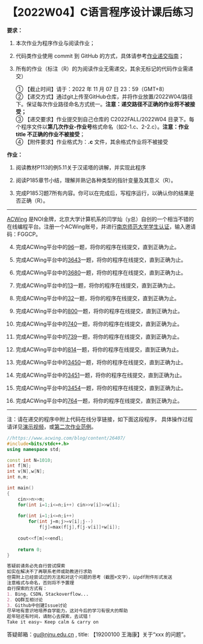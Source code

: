 # 【2022W04】C语言程序设计课后练习 
**要求：** 
1. 本次作业为程序作业与阅读作业； 
2. 代码类作业使用 commit 到 GitHub 的方式，具体请参考[作业递交指南](https://github.com/njnucsta2022/C2022FALL/blob/main/%E4%BD%9C%E4%B8%9A%E9%80%92%E4%BA%A4%E6%8C%87%E5%8D%97.pdf)； 
3. 所有的作业（标注（R）的为阅读作业无需递交，其余无标记的代码作业需递交）

	① 【截止时间】请于：2022 年 11 月 07 日 23：59（GMT+8）  
	② 【递交方式】通过git上传至GitHub仓库，并将作业放置/2022W04/路径下。保证每次作业路径命名方式统一。**注意：递交路径不正确的作业将不被接受；**  
	③ 【递交要求】作业提交到自己仓库的 C2022FALL/2022W04 目录下。每个程序文件以**第几次作业-作业号**格式命名（如2-1.c、2-2.c）。**注意：作业 title 不正确的作业不被接受**；  
	④ 【附件要求】作业格式为：**.c** 文件，其余格式作业将不被接受

**作业：** 
1. 阅读教材P113的例5.11关于汉诺塔的讲解，并实现此程序

2. 阅读P185章节小结，理解并熟记各种类型的指针变量及其意义（R）。

3. 完成P185习题7所有内容。你可以在完成后，写程序运行，以确认你的结果是否正确（R）。
---
[ACWing](https://www.acwing.com) 是NOI金牌，北京大学计算机系的闫学灿（y总）自创的一个相当不错的在线编程平台。注册一个ACWing账号，并进行[南京师范大学学生认证](https://www.acwing.com/user/security/school_verify/ac_stars/)，输入邀请码：FGGCP。

4. 完成ACWing平台中的[96](https://www.acwing.com/problem/content/98/)一题，将你的程序在线提交，直到正确为止。

5. 完成ACWing平台中的[3643](https://www.acwing.com/problem/content/3646/)一题，将你的程序在线提交，直到正确为止。

6. 完成ACWing平台中的[3680](https://www.acwing.com/problem/content/3683/)一题，将你的程序在线提交，直到正确为止。

7. 完成ACWing平台中的[13](https://www.acwing.com/problem/content/14/)一题，将你的程序在线提交，直到正确为止。

8. 完成ACWing平台中的[32](https://www.acwing.com/problem/content/30/)一题，将你的程序在线提交，直到正确为止。

9. 完成ACWing平台中的[800](https://www.acwing.com/problem/content/802/)一题，将你的程序在线提交，直到正确为止。

10. 完成ACWing平台中的[740](https://www.acwing.com/problem/content/742/)一题，将你的程序在线提交，直到正确为止。

11. 完成ACWing平台中的[739](https://www.acwing.com/problem/content/741/)一题，将你的程序在线提交，直到正确为止。

12. 完成ACWing平台中的[814](https://www.acwing.com/problem/content/816/)一题，将你的程序在线提交，直到正确为止。

13. 完成ACWing平台中的[3450](https://www.acwing.com/problem/content/solution/3453/1/)一题，将你的程序在线提交，直到正确为止。

14. 完成ACWing平台中的[3451](https://www.acwing.com/problem/content/3454/)一题，将你的程序在线提交，直到正确为止。

15. 完成ACWing平台中的[3454](https://www.acwing.com/problem/content/description/3457/)一题，将你的程序在线提交，直到正确为止。

16. 完成ACWing平台中的[764](https://www.acwing.com/problem/content/766/)一题，将你的程序在线提交，直到正确为止。

---
注：请在递交的程序中附上代码在线分享链接，如下面这段程序，
具体操作过程请详见[演示视频](https://www.jianguoyun.com/p/DZmOQVwQjJqGCxjXzd4EIAA)，或[第二次作业范例](https://github.com/njnucsta2022/C2022FALL/blob/main/2022W02/(2)%20Homework%20%20DDL-20221024-2359.md)。
```cpp
//https://www.acwing.com/blog/content/26407/
#include<bits/stdc++.h>
using namespace std;

const int N=1010;
int f[N];
int v[N],w[N];
int n,m;

int main()
{
    cin>>n>>m;
    for(int i=1;i<=n;i++) cin>>v[i]>>w[i];
    
    for(int i=1;i<=n;i++)
        for(int j=m;j>=v[i];j--)
            f[j]=max(f[j],f[j-v[i]]+w[i]);
            
    cout<<f[m]<<endl;
    
    return 0;
}
```

```markdown
答疑前请务必先自行尝试探索
如实在解决不了再联系老师或助教进行求助
但需附上已经尝试过的方法和对这个问题的思考（截图+文字），以pdf附件形式发送
注意格式与命名，否则将不予置理
自行探索的方式有：
1. Bing，CSDN，Stackoverflow...
2. QQ群互相讨论
3. Github中创建Issue讨论
尽早地有意识地培养自学能力，这对今后的学习有很大的帮助
趁年轻还有时间，请耐心去探索，去试错！
Take it easy~ Keep calm & carry on
```

答疑邮箱：gu@njnu.edu.cn , title: 【19200100 王海康】关于“xxx 的问题”。